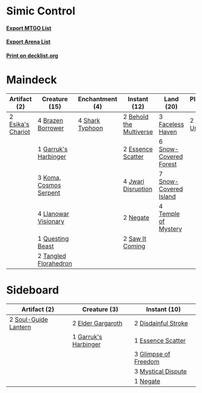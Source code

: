 # Simic Control

#### [Export MTGO List](../collection/Simic%20Control/Simic%20Control.txt)
#### [Export Arena List](../collection/Simic%20Control/Simic%20Control_arena.txt)
#### [Print on decklist.org](http://decklist.org/?deckmain=1%09Alrund's%20Epiphany%0A4%09Barkchannel%20Pathway%0A2%09Behold%20the%20Multiverse%0A4%09Brazen%20Borrower%0A2%09Esika's%20Chariot%0A2%09Essence%20Scatter%0A3%09Faceless%20Haven%0A1%09Garruk's%20Harbinger%0A2%09Garruk,%20Unleashed%0A4%09Jwari%20Disruption%0A3%09Koma,%20Cosmos%20Serpent%0A4%09Llanowar%20Visionary%0A2%09Negate%0A1%09Questing%20Beast%0A2%09Saw%20It%20Coming%0A4%09Shark%20Typhoon%0A6%09Snow-Covered%20Forest%0A7%09Snow-Covered%20Island%0A2%09Tangled%20Florahedron%0A4%09Temple%20of%20Mystery&deckside=2%09Disdainful%20Stroke%0A2%09Elder%20Gargaroth%0A1%09Essence%20Scatter%0A1%09Garruk's%20Harbinger%0A3%09Glimpse%20of%20Freedom%0A3%09Mystical%20Dispute%0A1%09Negate%0A2%09Soul-Guide%20Lantern)
# Maindeck

|                                        Artifact (2)                                        |                                          Creature (15)                                          |                                     Enchantment (4)                                      |                                           Instant (12)                                           |                                           Land (20)                                            |                                       Planeswalker (2)                                       |                                         Sorcery (1)                                          |     Unknown (4)     |
|--------------------------------------------------------------------------------------------|-------------------------------------------------------------------------------------------------|------------------------------------------------------------------------------------------|--------------------------------------------------------------------------------------------------|------------------------------------------------------------------------------------------------|----------------------------------------------------------------------------------------------|----------------------------------------------------------------------------------------------|---------------------|
|2 [Esika's Chariot](http://gatherer.wizards.com/Pages/Card/Details.aspx?multiverseid=503783)|4 [Brazen Borrower](http://gatherer.wizards.com/Pages/Card/Details.aspx?multiverseid=473001)     |4 [Shark Typhoon](http://gatherer.wizards.com/Pages/Card/Details.aspx?multiverseid=479587)|2 [Behold the Multiverse](http://gatherer.wizards.com/Pages/Card/Details.aspx?multiverseid=503653)|3 [Faceless Haven](http://gatherer.wizards.com/Pages/Card/Details.aspx?multiverseid=503874)     |2 [Garruk, Unleashed](http://gatherer.wizards.com/Pages/Card/Details.aspx?multiverseid=485506)|1 [Alrund's Epiphany](http://gatherer.wizards.com/Pages/Card/Details.aspx?multiverseid=503648)|4 Barkchannel Pathway|
|                                                                                            |1 [Garruk's Harbinger](http://gatherer.wizards.com/Pages/Card/Details.aspx?multiverseid=485508)  |                                                                                          |2 [Essence Scatter](http://gatherer.wizards.com/Pages/Card/Details.aspx?multiverseid=426754)      |6 [Snow-Covered Forest](http://gatherer.wizards.com/Pages/Card/Details.aspx?multiverseid=121192)|                                                                                              |                                                                                              |                     |
|                                                                                            |3 [Koma, Cosmos Serpent](http://gatherer.wizards.com/Pages/Card/Details.aspx?multiverseid=503837)|                                                                                          |4 [Jwari Disruption](http://gatherer.wizards.com/Pages/Card/Details.aspx?multiverseid=491693)     |7 [Snow-Covered Island](http://gatherer.wizards.com/Pages/Card/Details.aspx?multiverseid=121130)|                                                                                              |                                                                                              |                     |
|                                                                                            |4 [Llanowar Visionary](http://gatherer.wizards.com/Pages/Card/Details.aspx?multiverseid=485516)  |                                                                                          |2 [Negate](http://gatherer.wizards.com/Pages/Card/Details.aspx?multiverseid=423707)               |4 [Temple of Mystery](http://gatherer.wizards.com/Pages/Card/Details.aspx?multiverseid=373571)  |                                                                                              |                                                                                              |                     |
|                                                                                            |1 [Questing Beast](http://gatherer.wizards.com/Pages/Card/Details.aspx?multiverseid=473133)      |                                                                                          |2 [Saw It Coming](http://gatherer.wizards.com/Pages/Card/Details.aspx?multiverseid=503684)        |                                                                                                |                                                                                              |                                                                                              |                     |
|                                                                                            |2 [Tangled Florahedron](http://gatherer.wizards.com/Pages/Card/Details.aspx?multiverseid=491859) |                                                                                          |                                                                                                  |                                                                                                |                                                                                              |                                                                                              |                     |


# Sideboard

|                                         Artifact (2)                                          |                                         Creature (3)                                          |                                         Instant (10)                                          |
|-----------------------------------------------------------------------------------------------|-----------------------------------------------------------------------------------------------|-----------------------------------------------------------------------------------------------|
|2 [Soul-Guide Lantern](http://gatherer.wizards.com/Pages/Card/Details.aspx?multiverseid=476488)|2 [Elder Gargaroth](http://gatherer.wizards.com/Pages/Card/Details.aspx?multiverseid=485502)   |2 [Disdainful Stroke](http://gatherer.wizards.com/Pages/Card/Details.aspx?multiverseid=420705) |
|                                                                                               |1 [Garruk's Harbinger](http://gatherer.wizards.com/Pages/Card/Details.aspx?multiverseid=485508)|1 [Essence Scatter](http://gatherer.wizards.com/Pages/Card/Details.aspx?multiverseid=426754)   |
|                                                                                               |                                                                                               |3 [Glimpse of Freedom](http://gatherer.wizards.com/Pages/Card/Details.aspx?multiverseid=476301)|
|                                                                                               |                                                                                               |3 [Mystical Dispute](http://gatherer.wizards.com/Pages/Card/Details.aspx?multiverseid=473020)  |
|                                                                                               |                                                                                               |1 [Negate](http://gatherer.wizards.com/Pages/Card/Details.aspx?multiverseid=423707)            |

